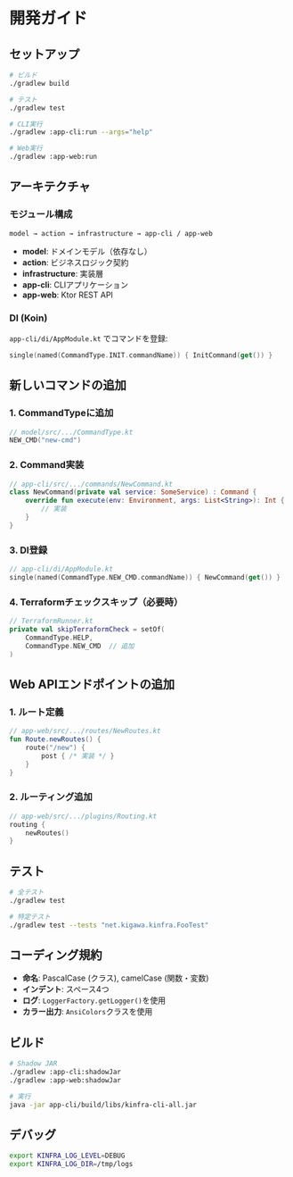 # 開発ガイド

## セットアップ

```bash
# ビルド
./gradlew build

# テスト
./gradlew test

# CLI実行
./gradlew :app-cli:run --args="help"

# Web実行
./gradlew :app-web:run
```

## アーキテクチャ

### モジュール構成

```
model → action → infrastructure → app-cli / app-web
```

- **model**: ドメインモデル（依存なし）
- **action**: ビジネスロジック契約
- **infrastructure**: 実装層
- **app-cli**: CLIアプリケーション
- **app-web**: Ktor REST API

### DI (Koin)

`app-cli/di/AppModule.kt` でコマンドを登録:

```kotlin
single(named(CommandType.INIT.commandName)) { InitCommand(get()) }
```

## 新しいコマンドの追加

### 1. CommandTypeに追加

```kotlin
// model/src/.../CommandType.kt
NEW_CMD("new-cmd")
```

### 2. Command実装

```kotlin
// app-cli/src/.../commands/NewCommand.kt
class NewCommand(private val service: SomeService) : Command {
    override fun execute(env: Environment, args: List<String>): Int {
        // 実装
    }
}
```

### 3. DI登録

```kotlin
// app-cli/di/AppModule.kt
single(named(CommandType.NEW_CMD.commandName)) { NewCommand(get()) }
```

### 4. Terraformチェックスキップ（必要時）

```kotlin
// TerraformRunner.kt
private val skipTerraformCheck = setOf(
    CommandType.HELP,
    CommandType.NEW_CMD  // 追加
)
```

## Web APIエンドポイントの追加

### 1. ルート定義

```kotlin
// app-web/src/.../routes/NewRoutes.kt
fun Route.newRoutes() {
    route("/new") {
        post { /* 実装 */ }
    }
}
```

### 2. ルーティング追加

```kotlin
// app-web/src/.../plugins/Routing.kt
routing {
    newRoutes()
}
```

## テスト

```bash
# 全テスト
./gradlew test

# 特定テスト
./gradlew test --tests "net.kigawa.kinfra.FooTest"
```

## コーディング規約

- **命名**: PascalCase (クラス), camelCase (関数・変数)
- **インデント**: スペース4つ
- **ログ**: `LoggerFactory.getLogger()`を使用
- **カラー出力**: `AnsiColors`クラスを使用

## ビルド

```bash
# Shadow JAR
./gradlew :app-cli:shadowJar
./gradlew :app-web:shadowJar

# 実行
java -jar app-cli/build/libs/kinfra-cli-all.jar
```

## デバッグ

```bash
export KINFRA_LOG_LEVEL=DEBUG
export KINFRA_LOG_DIR=/tmp/logs
```